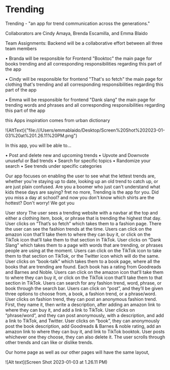 # Trending

Trending - "an app for trend communication across the generations."

Collaborators are Cindy Amaya, Brenda Escamilla, and Emma Blaido 

Team Assignments:
Backend will be a collaborative effort between all three team members 

• Branda will be responsible for Frontend "Booktoc" the main page for books trending and all corresponding responsibilities regarding this part of the app

• Cindy will be responsible for frontend "That's so fetch" the main page for clothing that's trending and all corresponding responsibilities regarding this part of the app

• Emma will be responsible for frontend "Dank slang" the main page for trending words and phrases and all corresponding responsibilities regarding this part of the app


this Apps inspiration comes from urban dictionary

!{AltText}("file:///Users/emmablaido/Desktop/Screen%20Shot%202023-01-03%20at%201.26.11%20PM.png")


In this app, you will be able to...

• Post and delete new and upcoming trends
• Upvote and Downvote unuseful or Bad trends
• Search for specific topics
• Randomize your search
• See trends under specific categories 

Our app focuses on enabling the user to see what the lettest trends are, whether you're staying up to date, looking up an old trend to catch up, or are just plain confused.
Are you a boomer who just can't understand what kids these days are saying? fret no more, Trending is the app for you. Did you miss a day at school? and now you don't know which shirts are the hottest? Don't worry! We got you

User story 
The user sees a trending website with a navbar at the top and either a clothing item, book, or phrase that is trending the highest that day.
User clicks on “That’s so fetch” which takes them to a fashion page. There the user can see the fashion trends at the time. Users can click on the amazon icon that’ll take them to where they can buy it, or click on the TikTok icon that’ll take them to that section in TikTok.
User clicks on “Dank Slang” which takes them to a page with words that are trending, or phrases people are using at the moment. Users can click on the TikTok icon to take them to that section on TikTok, or the Twitter icon which will do the same.
User clicks on “book-talk” which takes them to a book page, where all the books that are trending are found. Each book has a rating from Goodreads and Barnes and Noble. Users can click on the amazon icon that’ll take them to where they can buy it, or click on the TikTok icon that’ll take them to that section in TikTok.
Users can search for any fashion trend, word, phrase, or book through the search bar.
Users can click on “post”, and they’ll be given three options to choose from, a book, a fashion trend, or a phrase/word.
User clicks on fashion trend, they can post an anonymous fashion trend. First, they name it, then write a description, after adding an amazon link to where they can buy it, and add a link to TikTok.
User clicks on “phrase/word”, and they can post anonymously, with a description, and add a link to TikTok, and Twitter.
User clicks on “book”, they can anonymously post the book description, add Goodreads & Barnes & noble rating, add an amazon link to where they can buy it, and link to TikTok booktok.
User posts whichever one they choose, they can also delete it.
The user scrolls through other trends and can like or dislike trends.


Our home page as well as our other pages will have the same layout, 

![Alt text](Screen Shot 2023-01-03 at 1.26.11 PM)
